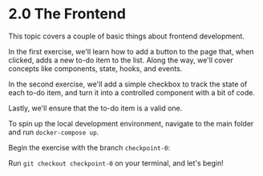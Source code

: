# 2.0 The Frontend

This topic covers a couple of basic things about frontend development.

In the first exercise, we'll learn how to add a button to the page that, when clicked, adds a new to-do item to the list.
Along the way, we'll cover concepts like components, state, hooks, and events.

In the second exercise, we'll add a simple checkbox to track the state of each to-do item, and turn it into a controlled component with a bit of code.

Lastly, we'll ensure that the to-do item is a valid one.

To spin up the local development environment, navigate to the main folder and run `docker-compose up`.

Begin the exercise with the branch `checkpoint-0`:

Run `git checkout checkpoint-0` on your terminal, and let's begin!
